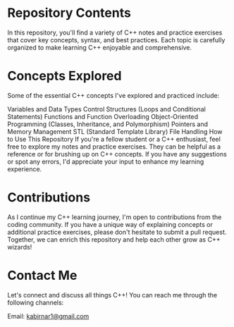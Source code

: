# Repository Contents
In this repository, you'll find a variety of C++ notes and practice exercises that cover key concepts, syntax, and best practices. Each topic is carefully organized to make learning C++ enjoyable and comprehensive.

# Concepts Explored
Some of the essential C++ concepts I've explored and practiced include:

Variables and Data Types
Control Structures (Loops and Conditional Statements)
Functions and Function Overloading
Object-Oriented Programming (Classes, Inheritance, and Polymorphism)
Pointers and Memory Management
STL (Standard Template Library)
File Handling
How to Use This Repository
If you're a fellow student or a C++ enthusiast, feel free to explore my notes and practice exercises. They can be helpful as a reference or for brushing up on C++ concepts. If you have any suggestions or spot any errors, I'd appreciate your input to enhance my learning experience.

# Contributions
As I continue my C++ learning journey, I'm open to contributions from the coding community. If you have a unique way of explaining concepts or additional practice exercises, please don't hesitate to submit a pull request. Together, we can enrich this repository and help each other grow as C++ wizards!

# Contact Me
Let's connect and discuss all things C++! You can reach me through the following channels:

Email: kabirnar1@gmail.com
